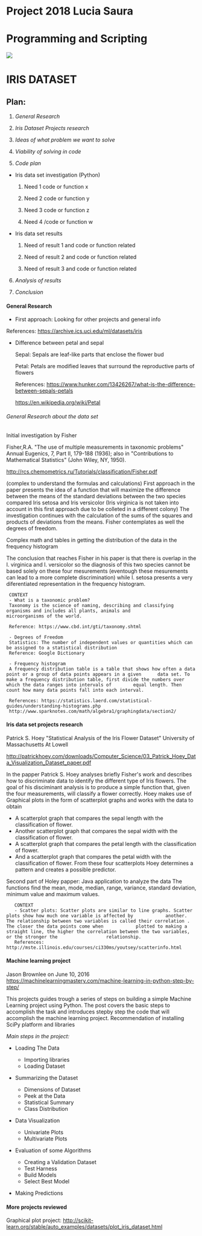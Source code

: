 # Project 2018 Lucia Saura
# Programming and Scripting 

![](https://s3.amazonaws.com/assets.datacamp.com/blog_assets/Machine+Learning+R/iris-machinelearning.png)

# IRIS DATASET

## Plan: 

1.  _General Research_

2.  _Iris Dataset Projects research_ 

3.  _Ideas of what problem we want to solve_

4.  _Viability of solving in code_

5.  _Code plan_ 

  * Iris data set investigation (Python) 

    1. Need 1 code or function x 

    2. Need 2 code or function y 

    3. Need 3 code or function z 

    4. Need 4 /code or function w 

  * Iris data set results 

    1. Need of result 1 and code or function related 

    2. Need of result 2 and code or function related 

    3. Need of result 3 and code or function related 

6. _Analysis of results_

7. _Conclusion_


#### General Research 

- First approach: Looking for other projects and general info 

References:
https://archive.ics.uci.edu/ml/datasets/iris  

- Difference between petal and sepal 

   Sepal: Sepals are leaf-like parts that enclose the flower bud 

   Petal: Petals are modified leaves that surround the reproductive parts of flowers 

   References:
   https://www.hunker.com/13426267/what-is-the-difference-between-sepals-petals 

   https://en.wikipedia.org/wiki/Petal 

###### General Research about the data set
   Initial investigation by Fisher

   Fisher,R.A. "The use of multiple measurements in taxonomic problems" Annual Eugenics, 7, Part II, 179-188 (1936); also in      "Contributions to Mathematical Statistics" (John Wiley, NY, 1950).  

   http://rcs.chemometrics.ru/Tutorials/classification/Fisher.pdf 

   (complex to understand the formulas and calculations)
   First approach in the paper presents the idea of a function that will maximize the difference between the means of the        standard deviations between the two species compared Iris setosa and Iris versicolor (Iris virginica is not taken into        account in this first approach due to be colleted in a different colony)
   The investigation continues with the calculation of the sums of the squares and products of deviations from the means.        Fisher contemplates as well the degrees of freedom.
   
   Complex math and tables in getting the distribution of the data in the frequency histogram 
   
   The conclusion that reaches Fisher in his paper is that there is overlap in the I. virginica and I. versicolor so the          diagnosis of this two species cannot be based solely on these four mesurements (eventough these mesurements can lead to a      more complete discrimination)  while I. setosa presents a very diferentiated representation in the frequency histogram. 
   
   
   
     CONTEXT
     - What is a taxonomic problem?
     Taxonomy is the science of naming, describing and classifying organisms and includes all plants, animals and                  microorganisms of the world.

     Reference: https://www.cbd.int/gti/taxonomy.shtml  
     
     - Degrees of Freedom
     Statistics: The number of independent values or quantities which can be assigned to a statistical distribution
     Reference: Google Dictionary
     
     - Frequency histogram
     A frequency distribution table is a table that shows how often a data point or a group of data points appears in a given      data set. To make a frequency distribution table, first divide the numbers over which the data ranges into intervals of        equal length. Then count how many data points fall into each interval.
     
     References: https://statistics.laerd.com/statistical-guides/understanding-histograms.php
     http://www.sparknotes.com/math/algebra1/graphingdata/section2/
     
    
#### Iris data set projects research

Patrick S. Hoey "Statistical Analysis of the Iris Flower Dataset" University of Massachusetts At Lowell

http://patrickhoey.com/downloads/Computer_Science/03_Patrick_Hoey_Data_Visualization_Dataset_paper.pdf

In the papper Patrick S. Hoey analyses briefly Fisher's work and describes how to discriminate data to identify the different type of Iris flowers.
The goal of his disciminant analysis is to produce a simple function that, given the four measurements, will
classify a flower correctly.
Hoey makes use of Graphical plots in the form of scatterplot graphs and works with the data to obtain 
- A scatterplot graph that compares the sepal length with the classification of flower.
- Another scatterplot graph that compares the sepal width with the classification of flower.
- A scatterplot graph that compares the petal length with the classification of flower. 
- And a scatterplot graph that compares the petal width with the classification of flower.
From these four scatterplots Hoey determines a pattern and creates a possible predictor.

Second part of Holey papper: Java application to analyze the data
The functions find the mean, mode, median, range, variance, standard deviation, minimum value and maximum values.

       CONTEXT
       - Scatter plots: Scatter plots are similar to line graphs. Scatter plots show how much one variable is affected by            another. The relationship between two variables is called their correlation . The closer the data points come when            plotted to making a straight line, the higher the correlation between the two variables, or the stronger the                  relationship.
       References: http://mste.illinois.edu/courses/ci330ms/youtsey/scatterinfo.html
 
 #### Machine learning project
 Jason Brownlee on June 10, 2016
 https://machinelearningmastery.com/machine-learning-in-python-step-by-step/
 
 This projects guides trough a series of steps on building a simple Machine Learning project using Python.
 The post covers the basic steps to accomplish the task and introduces stepby step the code that will accomplish the machine    learning project.
 Recommendation of installing SciPy platform and libraries
   
   _Main steps in the project:_
    
   - Loading The Data
      - Importing libraries
      - Loading Dataset
    
   - Summarizing the Dataset
      - Dimensions of Dataset
      - Peek at the Data
      - Statistical Summary
      - Class Distribution
   
   - Data Visualization
      - Univariate Plots
      - Multivariate Plots
    
   - Evaluation of some Algorithms
      - Creating a Validation Dataset
      - Test Harness
      - Build Models
      - Select Best Model
    
   - Making Predictions
       
 #### More projects reviewed
 Graphical plot project:
 http://scikit-learn.org/stable/auto_examples/datasets/plot_iris_dataset.html
 
 
      
      
 



